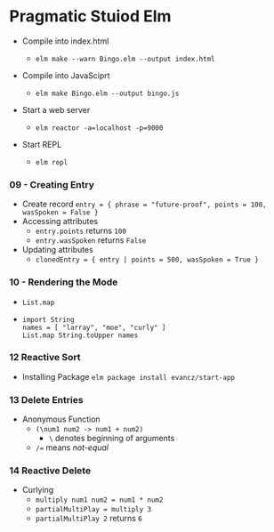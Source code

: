 # Pragmatic Stuiod Elm

* Compile into index.html
  * `elm make --warn Bingo.elm --output index.html`

* Compile into JavaSciprt
  * `elm make Bingo.elm --output bingo.js`

* Start a web server
  * `elm reactor -a=localhost -p=9000`

* Start REPL
  * `elm repl`

### 09 - Creating Entry

* Create record
  `entry = { phrase = "future-proof", points = 100, wasSpoken = False }`
* Accessing attributes
  * `entry.points` returns `100`
  * `entry.wasSpoken` returns `False`
* Updating attributes
  * `clonedEntry = { entry | points = 500, wasSpoken = True }`

### 10 - Rendering the Mode

* `List.map`
* ```
  import String
  names = [ "larray", "moe", "curly" ]
  List.map String.toUpper names
  ```

### 12 Reactive Sort

* Installing Package
  `elm package install evancz/start-app`

### 13 Delete Entries

* Anonymous Function
  * `(\num1 num2 -> num1 + num2)`
    * `\` denotes beginning of arguments
  * `/=` means *not-equal*

### 14 Reactive Delete

* Curlying
  * `multiply num1 num2 = num1 * num2`
  * `partialMultiPlay = multiply 3`
  * `partialMultiPlay 2` returns `6`